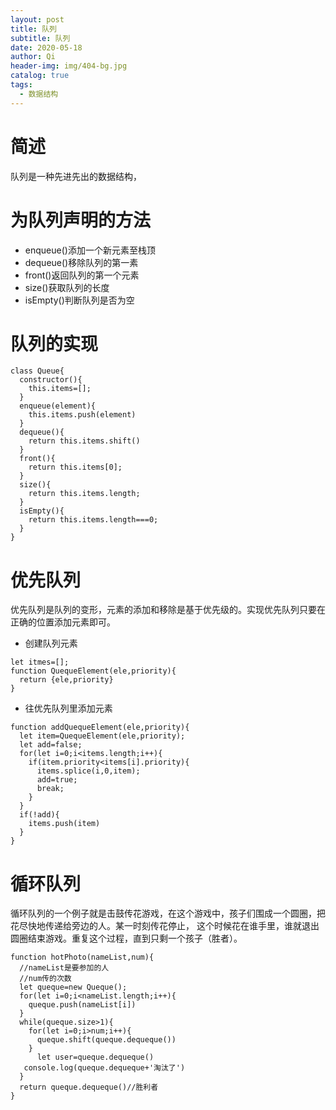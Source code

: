 ```yaml
---
layout: post
title: 队列
subtitle: 队列
date: 2020-05-18
author: Qi
header-img: img/404-bg.jpg
catalog: true
tags:
  - 数据结构
---
```


# 简述

队列是一种先进先出的数据结构，

# 为队列声明的方法

- enqueue()添加一个新元素至栈顶
- dequeue()移除队列的第一素
- front()返回队列的第一个元素
- size()获取队列的长度
- isEmpty()判断队列是否为空

# 队列的实现

```
class Queue{
  constructor(){
    this.items=[];
  }
  enqueue(element){
    this.items.push(element)
  }
  dequeue(){
    return this.items.shift()
  }
  front(){
    return this.items[0];
  }
  size(){
    return this.items.length;
  }
  isEmpty(){
    return this.items.length===0;
  }
}
```

# 优先队列

优先队列是队列的变形，元素的添加和移除是基于优先级的。实现优先队列只要在正确的位置添加元素即可。

- 创建队列元素

```
let itmes=[];
function QuequeElement(ele,priority){
  return {ele,priority}
}
```

- 往优先队列里添加元素

```
function addQuequeElement(ele,priority){
  let item=QuequeElement(ele,priority);
  let add=false;
  for(let i=0;i<items.length;i++){
    if(item.priority<items[i].priority){
      items.splice(i,0,item);
      add=true;
      break;
    }
  }
  if(!add){
    items.push(item)
  }
}
```

# 循环队列

循环队列的一个例子就是击鼓传花游戏，在这个游戏中，孩子们围成一个圆圈，把花尽快地传递给旁边的人。某一时刻传花停止，
这个时候花在谁手里，谁就退出圆圈结束游戏。重复这个过程，直到只剩一个孩子（胜者）。

```
function hotPhoto(nameList,num){
  //nameList是要参加的人
  //num传的次数
  let queque=new Queque();
  for(let i=0;i<nameList.length;i++){
    queque.push(nameList[i])
  }
  while(queque.size>1){
    for(let i=0;i>num;i++){
      queque.shift(queque.dequeque())
    }
      let user=queque.dequeque()
   console.log(queque.dequeque+'淘汰了')
  }
  return queque.dequeque()//胜利者
}
```
